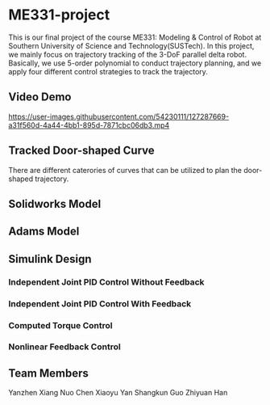 # ME331-project

This is our final project of the course ME331: Modeling & Control of Robot at Southern University of Science and Technology(SUSTech). In this project, we mainly focus on trajectory tracking of the 3-DoF parallel delta robot. Basically, we use 5-order polynomial to conduct trajectory planning, and we apply four different control strategies to track the trajectory.

## Video Demo
https://user-images.githubusercontent.com/54230111/127287669-a31f560d-4a44-4bb1-895d-7871cbc06db3.mp4
## Tracked Door-shaped Curve
There are different caterories of curves that can be utilized to plan the door-shaped trajectory. 
## Solidworks Model

## Adams Model

## Simulink Design
### Independent Joint PID Control Without Feedback
### Independent Joint PID Control With Feedback
### Computed Torque Control
### Nonlinear Feedback Control
## Team Members
Yanzhen Xiang
Nuo Chen
Xiaoyu Yan
Shangkun Guo
Zhiyuan Han












































